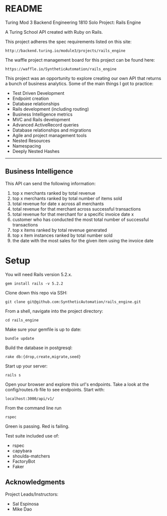 # README
Turing Mod 3 Backend Engineering 1810
Solo Project: Rails Engine

A Turing School API created with Ruby on Rails.


This project adheres the spec requirements listed on this site:

`http://backend.turing.io/module3/projects/rails_engine`

The waffle project management board for this project can be found here:

`https://waffle.io/SyntheticAutomation/rails_engine`

This project was an opportunity to explore creating our own API that returns a bunch of business analytics. Some of the main things I got to practice:

- Test Driven Development
- Endpoint creation
- Database relationships
- Rails development (including routing)
- Business Intelligence metrics
- MVC and Rails development
- Advanced ActiveRecord queries
- Database relationships and migrations
- Agile and project management tools
- Nested Resources
- Namespacing
- Deeply Nested Hashes
------------------------------------------
## **Business Intelligence**
This API can send the following information:
1. top x merchants ranked by total revenue
2. top x merchants ranked by total number of items sold
3. total revenue for date x across all merchants
4. total revenue for that merchant across successful transactions
5. total revenue for that merchant for a specific invoice date x
6. customer who has conducted the most total number of successful transactions
7. top x items ranked by total revenue generated
8. top x item instances ranked by total number sold
9. the date with the most sales for the given item using the invoice date


# **Setup**
You will need Rails version 5.2.x.
```
gem install rails -v 5.2.2
```
Clone down this repo via SSH:
```
git clone git@github.com:SyntheticAutomation/rails_engine.git
```
From a shell, navigate into the project directory:
```
cd rails_engine
```
Make sure your gemfile is up to date:
```
bundle update
```
Build the database in postgresql:
```
rake db:{drop,create,migrate,seed}
```
Start up your server:
```
rails s
```
Open your browser and explore this url's endpoints. Take a look at the config/routes.rb file to see endpoints. Start with:
```
localhost:3000/api/v1/
```

From the command line run
```
rspec
```
Green is passing. Red is failing.

Test suite included use of:

- rspec
- capybara
- shoulda-matchers
- FactoryBot
- Faker

## Acknowledgments

Project Leads/Instructors:
* Sal Espinosa
* Mike Dao
